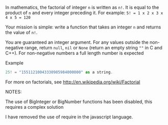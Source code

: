 In mathematics, the factorial of integer `n` is written as `n!`. It is equal to the product of `n` and every integer preceding it. For example: `5! = 1 x 2 x 3 x 4 x 5 = 120`

Your mission is simple: write a function that takes an integer `n` and returns the value of `n!`.

You are guaranteed an integer argument. For any values outside the non-negative range, return `null`, `nil` or `None` (return an empty string `""` in C and C++). For non-negative numbers a full length number is expected

Example

```javascript
25! = "15511210043330985984000000" as a string.
```

For more on factorials, see http://en.wikipedia.org/wiki/Factorial

NOTES:

The use of BigInteger or BigNumber functions has been disabled, this requires a complex solution

I have removed the use of require in the javascript language.